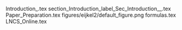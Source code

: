 Introduction_.tex
section_Introduction_label_Sec_Introduction__.tex
Paper_Preparation.tex
figures/eijkel2/default_figure.png
formulas.tex
LNCS_Online.tex
